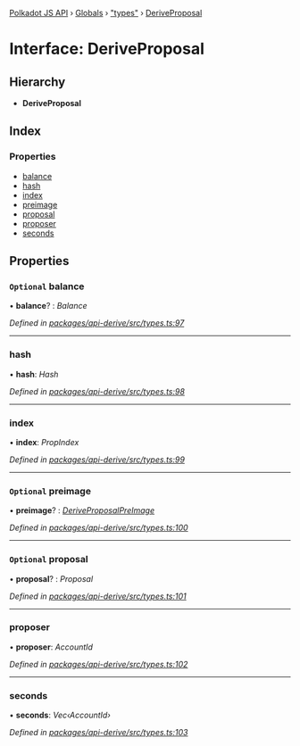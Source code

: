 [Polkadot JS API](../README.md) › [Globals](../globals.md) › ["types"](../modules/_types_.md) › [DeriveProposal](_types_.deriveproposal.md)

# Interface: DeriveProposal

## Hierarchy

* **DeriveProposal**

## Index

### Properties

* [balance](_types_.deriveproposal.md#optional-balance)
* [hash](_types_.deriveproposal.md#hash)
* [index](_types_.deriveproposal.md#index)
* [preimage](_types_.deriveproposal.md#optional-preimage)
* [proposal](_types_.deriveproposal.md#optional-proposal)
* [proposer](_types_.deriveproposal.md#proposer)
* [seconds](_types_.deriveproposal.md#seconds)

## Properties

### `Optional` balance

• **balance**? : *Balance*

*Defined in [packages/api-derive/src/types.ts:97](https://github.com/polkadot-js/api/blob/d487490ca/packages/api-derive/src/types.ts#L97)*

___

###  hash

• **hash**: *Hash*

*Defined in [packages/api-derive/src/types.ts:98](https://github.com/polkadot-js/api/blob/d487490ca/packages/api-derive/src/types.ts#L98)*

___

###  index

• **index**: *PropIndex*

*Defined in [packages/api-derive/src/types.ts:99](https://github.com/polkadot-js/api/blob/d487490ca/packages/api-derive/src/types.ts#L99)*

___

### `Optional` preimage

• **preimage**? : *[DeriveProposalPreImage](_types_.deriveproposalpreimage.md)*

*Defined in [packages/api-derive/src/types.ts:100](https://github.com/polkadot-js/api/blob/d487490ca/packages/api-derive/src/types.ts#L100)*

___

### `Optional` proposal

• **proposal**? : *Proposal*

*Defined in [packages/api-derive/src/types.ts:101](https://github.com/polkadot-js/api/blob/d487490ca/packages/api-derive/src/types.ts#L101)*

___

###  proposer

• **proposer**: *AccountId*

*Defined in [packages/api-derive/src/types.ts:102](https://github.com/polkadot-js/api/blob/d487490ca/packages/api-derive/src/types.ts#L102)*

___

###  seconds

• **seconds**: *Vec‹AccountId›*

*Defined in [packages/api-derive/src/types.ts:103](https://github.com/polkadot-js/api/blob/d487490ca/packages/api-derive/src/types.ts#L103)*
